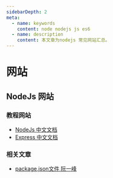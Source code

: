 ```yaml
---
sidebarDepth: 2
meta:
  - name: keywords
    content: node nodejs js es6
  - name: description
    content: 本文章为nodejs 常见网站汇总。
---
```


# 网站

## NodeJs 网站

### 教程网站

- [NodeJs 中文文档](http://nodejs.cn/api/)
- [Express 中文文档](http://www.expressjs.com.cn/4x/api.html)


### 相关文章

- [package.json文件 阮一峰](http://javascript.ruanyifeng.com/nodejs/packagejson.html)